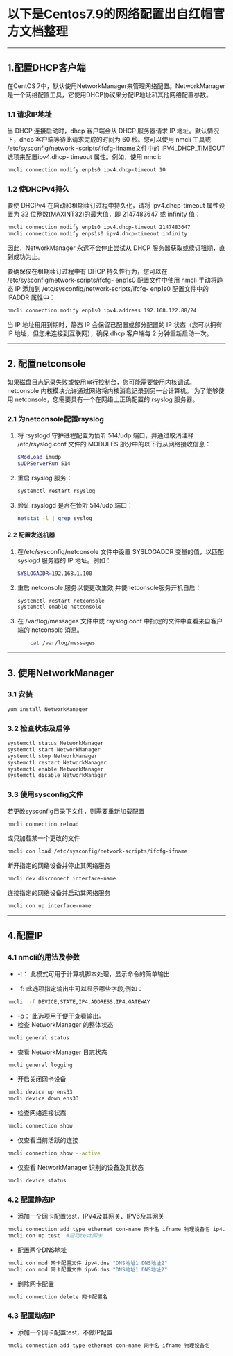 # 以下是Centos7.9的网络配置出自红帽官方文档整理

-----

## 1.配置DHCP客户端

在CentOS 7中，默认使用NetworkManager来管理网络配置。NetworkManager是一个网络配置工具，它使用DHCP协议来分配IP地址和其他网络配置参数。

### 1.1 请求IP地址

当 DHCP 连接启动时，dhcp 客户端会从 DHCP 服务器请求 IP 地址。默认情况下，dhcp 客户端等待此请求完成的时间为 60 秒。您可以使用 nmcli 工具或 /etc/sysconfig/network -scripts/ifcfg-ifname文件中的 IPV4_DHCP_TIMEOUT 选项来配置ipv4.dhcp- timeout 属性。例如，使用 nmcli:

```bash
nmcli connection modify enp1s0 ipv4.dhcp-timeout 10
```

### 1.2 使DHCPv4持久

要使 DHCPv4 在启动和租期续订过程中持久化，请将 ipv4.dhcp-timeout 属性设置为 32 位整数(MAXINT32)的最大值，即 2147483647 或 infinity 值：

```bash
nmcli connection modify enp1s0 ipv4.dhcp-timeout 2147483647
nmcli connection modify enps1s0 ipv4.dhcp-timeout infinity
```

因此，NetworkManager 永远不会停止尝试从 DHCP 服务器获取或续订租期，直到成功为止。

要确保仅在租期续订过程中有 DHCP 持久性行为，您可以在 /etc/sysconfig/network-scripts/ifcfg- enp1s0 配置文件中使用 nmcli 手动将静态 IP 添加到 /etc/sysconfig/network-scripts/ifcfg- enp1s0 配置文件中的 IPADDR 属性中：

```bash
nmcli connection modify enp1s0 ipv4.address 192.168.122.88/24
```

当 IP 地址租用到期时，静态 IP 会保留已配置或部分配置的 IP 状态（您可以拥有 IP 地址，但您未连接到互联网），确保 dhcp 客户端每 2 分钟重新启动一次。

-----

## 2. 配置netconsole

如果磁盘日志记录失败或使用串行控制台，您可能需要使用内核调试。netconsole 内核模块允许通过网络将内核消息记录到另一台计算机。
为了能够使用 netconsole，您需要具有一个在网络上正确配置的 rsyslog 服务器。

### 2.1 为netconsole配置rsyslog

1. 将 rsyslogd 守护进程配置为侦听 514/udp 端口，并通过取消注释 /etc/rsyslog.conf 文件的 MODULES 部分中的以下行从网络接收信息：

    ```bash
    $ModLoad imudp
    $UDPServerRun 514
    ```

2. 重启 rsyslog 服务：

    ```bash
    systemctl restart rsyslog
    ```

3. 验证 rsyslogd 是否在侦听 514/udp 端口：

    ```bash
    netstat -l | grep syslog
    ```

#### 2.2 配置发送机器

1. 在/etc/sysconfig/netconsole 文件中设置 SYSLOGADDR 变量的值，以匹配 syslogd 服务器的 IP 地址。例如：

    ```bash
    SYSLOGADDR=192.168.1.100
    ```

2. 重启 netconsole 服务以使更改生效,并使netconsole服务开机自启：

    ```bash
    systemctl restart netconsole
    systemctl enable netconsole
    ```

3. 在 /var/log/messages 文件中或 rsyslog.conf 中指定的文件中查看来自客户端的 netconsole 消息。

    ```bash
        cat /var/log/messages
    ```

-----

## 3. 使用NetworkManager

### 3.1 安装

```bash
yum install NetworkManager
```

### 3.2 检查状态及启停

```bash
systemctl status NetworkManager
systemctl start NetworkManager
systemctl stop NetworkManager
systemctl restart NetworkManager
systemctl enable NetworkManager
systemctl disable NetworkManager
```

### 3.3 使用sysconfig文件

若更改sysconfig目录下文件，则需要重新加载配置

```bash
nmcli connection reload
```

或只加载某一个更改的文件
```bash
nmcli con load /etc/sysconfig/network-scripts/ifcfg-ifname
```

断开指定的网络设备并停止其网络服务
```bash
nmcli dev disconnect interface-name
```

连接指定的网络设备并启动其网络服务
```bash
nmcli con up interface-name
```

-----

## 4.配置IP

### 4.1 nmcli的用法及参数

- -t： 此模式可用于计算机脚本处理，显示命令的简单输出

- -f: 此选项指定输出中可以显示哪些字段,例如：

```bash
nmcli  -f DEVICE,STATE,IP4.ADDRESS,IP4.GATEWAY
```

- -p： 此选项用于便于查看输出。
- 检查 NetworkManager 的整体状态

```bash
nmcli general status
```

- 查看 NetworkManager 日志状态

```bash
nmcli general logging
```

- 开启关闭网卡设备

```bash
nmcli device up ens33
nmcli device down ens33
```

- 检查网络连接状态

```bash
nmcli connection show
```

- 仅查看当前活跃的连接

```bash
nmcli connection show --active
```

- 仅查看 NetworkManager 识别的设备及其状态

```bash
nmcli device status
```

### 4.2 配置静态IP

- 添加一个网卡配置test，IPV4及其网关、IPV6及其网关
  
```bash
nmcli connection add type ethernet con-name 网卡名 ifname 物理设备名 ip4.address IP地址 gw4 网关 ipv6.addresses IP地址  ipv6.gateway 网关
nmcli con up test  #启动test网卡
```

- 配置两个DNS地址

```bash
nmcli con mod 网卡配置文件 ipv4.dns "DNS地址1 DNS地址2"
nmcli con mod 网卡配置文件 ipv6.dns "DNS地址1 DNS地址2"
```

- 删除网卡配置

```bash
nmcli connection delete 网卡配置名
```

### 4.3 配置动态IP

- 添加一个网卡配置test，不做IP配置

```bash
nmcli connection add type ethernet con-name 网卡名 ifname 物理设备名